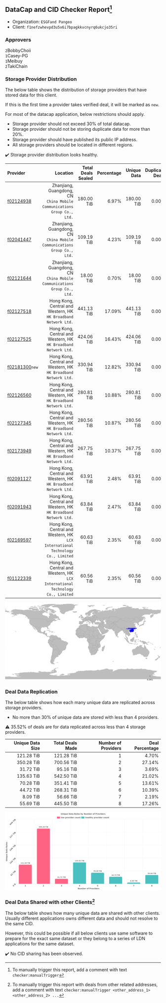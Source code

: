 ## DataCap and CID Checker Report[^1]
 - Organization: `ESGFand Pangeo`
 - Client: `f1nefzwhevpd3u5x6i7bpagkkvcnyrq6ukcjo35ri`
### Approvers
`2`BobbyChoii<br/>`1`Casey-PG<br/>`1`Meibuy<br/>`2`TakiChain

### Storage Provider Distribution
The below table shows the distribution of storage providers that have stored data for this client.

If this is the first time a provider takes verified deal, it will be marked as `new`.

For most of the datacap application, below restrictions should apply.
 - Storage provider should not exceed 30% of total datacap.
 - Storage provider should not be storing duplicate data for more than 20%.
 - Storage provider should have published its public IP address.
 - All storage providers should be located in different regions.

✔️ Storage provider distribution looks healthy.

| Provider                                                    |                                                                           Location | Total Deals Sealed | Percentage | Unique Data | Duplicate Deals |
| :---------------------------------------------------------- | ---------------------------------------------------------------------------------: | -----------------: | ---------: | ----------: | --------------: |
| [f02124938](https://filfox.info/en/address/f02124938)       |         Zhanjiang, Guangdong, CN<br/>`China Mobile Communications Group Co., Ltd.` |         180.00 TiB |      6.97% |  180.00 TiB |           0.00% |
| [f02041447](https://filfox.info/en/address/f02041447)       |         Zhanjiang, Guangdong, CN<br/>`China Mobile Communications Group Co., Ltd.` |         109.19 TiB |      4.23% |  109.19 TiB |           0.00% |
| [f02121644](https://filfox.info/en/address/f02121644)       |         Zhanjiang, Guangdong, CN<br/>`China Mobile Communications Group Co., Ltd.` |          18.00 TiB |      0.70% |   18.00 TiB |           0.00% |
| [f02127518](https://filfox.info/en/address/f02127518)       |                 Hong Kong, Central and Western, HK<br/>`HK Broadband Network Ltd.` |         441.13 TiB |     17.09% |  441.13 TiB |           0.00% |
| [f02127525](https://filfox.info/en/address/f02127525)       |                 Hong Kong, Central and Western, HK<br/>`HK Broadband Network Ltd.` |         424.06 TiB |     16.43% |  424.06 TiB |           0.00% |
| [f02181300](https://filfox.info/en/address/f02181300)`new`  |                 Hong Kong, Central and Western, HK<br/>`HK Broadband Network Ltd.` |         330.94 TiB |     12.82% |  330.94 TiB |           0.00% |
| [f02126560](https://filfox.info/en/address/f02126560)       |                 Hong Kong, Central and Western, HK<br/>`HK Broadband Network Ltd.` |         280.81 TiB |     10.88% |  280.81 TiB |           0.00% |
| [f02127345](https://filfox.info/en/address/f02127345)       |                 Hong Kong, Central and Western, HK<br/>`HK Broadband Network Ltd.` |         280.56 TiB |     10.87% |  280.56 TiB |           0.00% |
| [f02173949](https://filfox.info/en/address/f02173949)       |                 Hong Kong, Central and Western, HK<br/>`HK Broadband Network Ltd.` |         267.75 TiB |     10.37% |  267.75 TiB |           0.00% |
| [f02091127](https://filfox.info/en/address/f02091127)       |                 Hong Kong, Central and Western, HK<br/>`HK Broadband Network Ltd.` |          63.91 TiB |      2.48% |   63.91 TiB |           0.00% |
| [f02091943](https://filfox.info/en/address/f02091943)       |                 Hong Kong, Central and Western, HK<br/>`HK Broadband Network Ltd.` |          63.84 TiB |      2.47% |   63.84 TiB |           0.00% |
| [f02169597](https://filfox.info/en/address/f02169597)       | Hong Kong, Central and Western, HK<br/>`LCX International Technology Co., Limited` |          60.63 TiB |      2.35% |   60.63 TiB |           0.00% |
| [f01122339](https://filfox.info/en/address/f01122339)       | Hong Kong, Central and Western, HK<br/>`LCX International Technology Co., Limited` |          60.56 TiB |      2.35% |   60.56 TiB |           0.00% |

<img src="https://raw.githubusercontent.com/data-preservation-programs/filplus-checker-assets/main/filecoin-project/filecoin-plus-large-datasets/issues/1892/1684254754938.png"/>

### Deal Data Replication
The below table shows how each many unique data are replicated across storage providers.

- No more than 30% of unique data are stored with less than 4 providers.

⚠️ 35.52% of deals are for data replicated across less than 4 storage providers.

| Unique Data Size | Total Deals Made | Number of Providers | Deal Percentage |
| ---------------: | ---------------: | ------------------: | --------------: |
|       121.28 TiB |       121.28 TiB |                   1 |           4.70% |
|       350.28 TiB |       700.56 TiB |                   2 |          27.14% |
|        31.72 TiB |        95.16 TiB |                   3 |           3.69% |
|       135.63 TiB |       542.50 TiB |                   4 |          21.02% |
|        70.28 TiB |       351.41 TiB |                   5 |          13.61% |
|        44.72 TiB |       268.31 TiB |                   6 |          10.39% |
|         8.09 TiB |        56.66 TiB |                   7 |           2.19% |
|        55.69 TiB |       445.50 TiB |                   8 |          17.26% |

<img src="https://raw.githubusercontent.com/data-preservation-programs/filplus-checker-assets/main/filecoin-project/filecoin-plus-large-datasets/issues/1892/1684254755714.png"/>

### Deal Data Shared with other Clients[^3]
The below table shows how many unique data are shared with other clients.
Usually different applications owns different data and should not resolve to the same CID.

However, this could be possible if all below clients use same software to prepare for the exact same dataset or they belong to a series of LDN applications for the same dataset.

✔️ No CID sharing has been observed.

[^1]: To manually trigger this report, add a comment with text `checker:manualTrigger`

[^2]: Deals from those addresses are combined into this report as they are specified with `checker:manualTrigger`

[^3]: To manually trigger this report with deals from other related addresses, add a comment with text `checker:manualTrigger <other_address_1> <other_address_2> ...`
